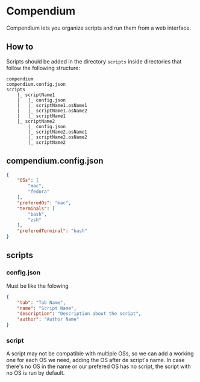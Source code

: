 # Compendium

Compendium lets you organize scripts and run them from a web interface.

## How to

Scripts should be added in the directory `scripts` inside directories that follow the following structure:

```
compendium
compendium.config.json
scripts
    |_ scriptName1
    |   |_ config.json
    |   |_ scriptName1.osName1
    |   |_ scriptName1.osName2
    |   |_ scriptName1
    |_ scriptName2
        |_ config.json
        |_ scriptName2.osName1
        |_ scriptName2.osName2
        |_ scriptName2
```

## compendium.config.json
```json
{
    "OSs": [
        "mac",
        "fedora"
    ],
    "preferedOs": "mac",
    "terminals": [
        "bash",
        "zsh"
    ],
    "preferedTerminal": "bash"
}
```

## scripts
### config.json
Must be like the folowing

```json
{
    "tab": "Tab Name",
    "name": "Script Name",
    "description": "Description about the script",
    "author": "Author Name"
}
```

### script
A script may not be compatible with multiple OSs, so we can add a working one for each OS we need, adding the OS after de script's name. In case there's no OS in the name or our prefered OS has no script, the script with no OS is run by default.